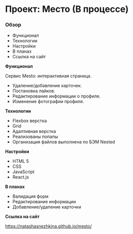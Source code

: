 # Проект: Место (В процессе)

### Обзор
* Функционал
* Технологии
* Настройки
* В планах
* Ссылка на сайт

**Функционал**

Cервис Mesto: интерактивная страница. 
* Удаление/добавление карточек.
* Постановка лайков.
* Редактирование информации о профиле.
* Изменение фотографии профиля.


**Технологии**
* Flexbox верстка
* Grid
* Адаптивная верстка
* Реализованы попапы
* Организация файлов выполнена по БЭМ Nested

**Настройки**
* HTML 5
* CSS
* JavaScript
* React.js

**В планах**
* Валидация форм
* Редактирование информации
* Добавление/удаление карточки

**Ссылка на сайт** 

https://natashasnezhkina.github.io/mesto/
